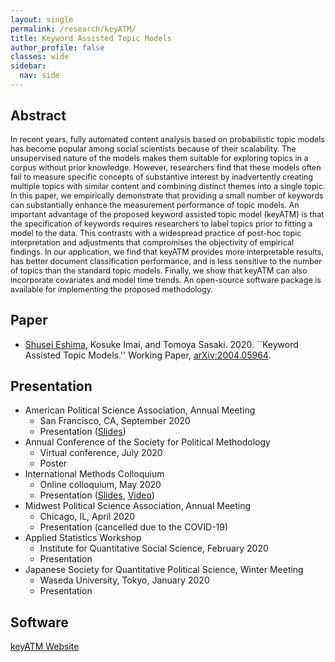 ```yaml
---
layout: single
permalink: /research/keyATM/
title: Keyword Assisted Topic Models
author_profile: false
classes: wide
sidebar:
  nav: side
---
```

<!--[← Back to Research](/research/)-->

## Abstract
<span style="font-size: 0.9em">
In recent years, fully automated content analysis based on probabilistic topic models has become popular among social scientists because of their scalability.  The unsupervised nature of the models makes them suitable for exploring topics in a corpus without prior knowledge.  However, researchers find that these models often fail to measure specific concepts of substantive interest by inadvertently creating multiple topics with similar content and combining distinct themes into a single topic. In this paper, we empirically demonstrate that providing a small number of keywords can substantially enhance the measurement performance of topic models. An important advantage of the proposed keyword assisted topic model (keyATM) is that the specification of keywords requires researchers to label topics prior to fitting a model to the data. This contrasts with a widespread practice of post-hoc topic interpretation and adjustments that compromises the objectivity of empirical findings. In our application, we find that keyATM provides more interpretable results, has better document classification performance, and is less sensitive to the number of topics than the standard topic models.  Finally, we show that keyATM can also incorporate covariates and model time trends. An open-source software package is available for implementing the proposed methodology.
</span>

## Paper
* <u>Shusei Eshima</u>, Kosuke Imai, and Tomoya Sasaki. 2020. ``Keyword Assisted Topic Models.'' Working Paper, <a href='http://arxiv.org/abs/2004.05964'>arXiv:2004.05964</a>.

## Presentation
* American Political Science Association, Annual Meeting
  * San Francisco, CA, September 2020
  * Presentation (<a href="https://drive.google.com/file/d/1yp4m9XjGWKMX8yRjgnYBs1yKRblM16a9/view?usp=sharing" target="_blank">Slides</a>)
* Annual Conference of the Society for Political Methodology
  * Virtual conference, July 2020
  * Poster
* International Methods Colloquium
  * Online colloquium, May 2020
  * Presentation (<a href="https://drive.google.com/file/d/142uQjJbqVwtg8b1FruBFK3-spSxny_mY/view?usp=sharing" target="_blank">Slides</a>, <a href="https://www.youtube.com/watch?v=neBKEjwHzMU&feature=youtu.be&t=1475" target="_blank">Video</a>)
* Midwest Political Science Association, Annual Meeting
  * Chicago, IL, April 2020
  * Presentation (cancelled due to the COVID-19)
* Applied Statistics Workshop
	* Institute for Quantitative Social Science, February 2020
	* Presentation
* Japanese Society for Quantitative Political Science, Winter Meeting
	* Waseda University, Tokyo, January 2020 
	* Presentation

## Software
[keyATM Website](https://keyatm.github.io/keyATM/)


